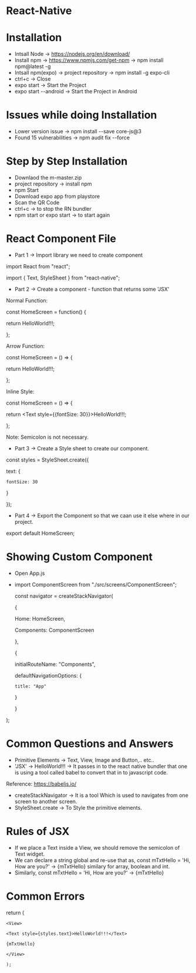 # React-Native

# Installation

- Intsall Node 		      -> https://nodejs.org/en/download/
- Install npm  		      -> https://www.npmjs.com/get-npm 	-> npm install npm@latest -g
- Intsall npm(expo)  	  -> project repository 			-> npm install -g expo-cli 
- ctrl+c			          -> Close
- expo start		        -> Start the Project
- expo start --android	-> Start the Project in Android

# Issues while doing Installation

- Lower version issue 		  -> npm install --save core-js@3
- Found 15 vulnerabilities 	-> npm audit fix --force

# Step by Step Installation

- Downlaod the m-master.zip
- project repository -> install npm
- npm Start
- Download expo app from playstore
- Scan the QR Code
- ctrl+c -> to stop the RN bundler
- npm start or expo start -> to start again

# React Component File

- Part 1 -> Import library we need to create component

import React from "react";

import { Text, StyleSheet } from "react-native";

- Part 2 -> Create a component - function that returns some 'JSX'

Normal Function:

const HomeScreen = function() {

  return <Text style={styles.text}>HelloWorld!!!</Text>;
  
};

Arrow Function:

const HomeScreen = () => {

  return <Text style={styles.text}>HelloWorld!!!</Text>;
  
};

Inline Style:

const HomeScreen = () => {

  return <Text style={{fontSize: 30}}>HelloWorld!!!</Text>;
  
};


Note: Semicolon is not necessary.

- Part 3 -> Create a Style sheet to create our component.

const styles = StyleSheet.create({

  text: {
  
    fontSize: 30
    
  }  
  
});

- Part 4 -> Export the Component so that we caan use it else where in our project.

export default HomeScreen;

# Showing Custom Component

- Open App.js 
- import ComponentScreen from "./src/screens/ComponentScreen";

  const navigator = createStackNavigator(

  {
  
    Home: HomeScreen,
    
    Components: ComponentScreen
    
  },
  
  {
  
    initialRouteName: "Components",
    
    defaultNavigationOptions: {
    
      title: "App"
      
    }
    
  }
  
);

# Common Questions and Answers

- Primitive Elements -> Text, View, Image and Button,.. etc..
- 'JSX' -> <Text style={styles.text}>HelloWorld!!!</Text> -> It passes in to the react native bundler that one is using a 
  tool called babel to convert that in to javascript code.

Reference: https://babeljs.io/

- createStackNavigator -> It is a tool Which is used to navigates from one screen to another screen.
- StyleSheet.create -> To Style the primitive elements.

# Rules of JSX

- If we place a Text inside a View, we should remove the semicolon of Text widget.
- We can declare a string global and re-use that as, const mTxtHello = 'Hi, How are you?' -> <Text>{mTxtHello}</Text> similary for         array, boolean and int.
- Similarly,  const mTxtHello = <Text>'Hi, How are you?'</Text> -> {mTxtHello}

# Common Errors

return (

    <View>
    
    <Text style={styles.text}>HelloWorld!!!</Text>
    
    {mTxtHello}
    
    </View>
    
    );
    
